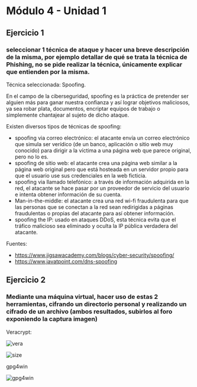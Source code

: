 # Módulo 4 - Unidad 1

## Ejercicio 1

### seleccionar 1 técnica de ataque y hacer una breve descripción de la misma, por ejemplo detallar de qué se trata la técnica de Phishing, no se pide realizar la técnica, únicamente explicar que entienden por la misma.

Técnica seleccionada: Spoofing.

En el campo de la ciberseguridad, spoofing es la práctica de pretender ser alguien más para ganar nuestra confianza y así lograr objetivos maliciosos, ya sea robar plata, documentos, encriptar equipos de trabajo o simplemente chantajear al sujeto de dicho ataque.

Existen diversos tipos de técnicas de spoofing:

- spoofing via correo electrónico: el atacante envía un correo electrónico que simula ser verídico (de un banco, aplicación o sitio web muy conocido) para dirigir a la víctima a una página web que parece original, pero no lo es.
- spoofing de sitio web: el atacante crea una página web similar a la página web original pero que está hosteada en un servidor propio para que el usuario use sus credenciales en la web ficticia.
- spoofing via llamado telefónico: a través de información adquirida en la red, el atacante se hace pasar por un proveedor de servicio del usuario e intenta obtener información de su cuenta.
- Man-in-the-middle: el atacante crea una red wi-fi fraudulenta para que las personas que se conectan a la red sean redirigidas a páginas fraudulentas o propias del atacante para así obtener información.
- spoofing the IP: usado en ataques DDoS, esta técnica evita que el tráfico malicioso sea eliminado y oculta la IP pública verdadera del atacante.

Fuentes:

- <https://www.jigsawacademy.com/blogs/cyber-security/spoofing/>
- <https://www.javatpoint.com/dns-spoofing>

## Ejercicio 2

### Mediante una máquina virtual, hacer uso de estas 2 herramientas, cifrando un directorio personal y realizando un cifrado de un archivo (ambos resultados, subirlos al foro exponiendo la captura imagen)

Veracrypt:

![vera](./img/volume-created.png)

![size](./img/150mb.png)

gpg4win

![gpg4win](./img/gpg4win.png)


